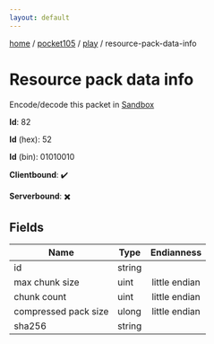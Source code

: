 ```yaml
---
layout: default
---
```


[home](/)  /  [pocket105](/protocol/pocket105)  /  [play](/protocol/pocket105/play)  /  resource-pack-data-info

# Resource pack data info

Encode/decode this packet in [Sandbox](../../../sandbox/pocket105#Play.ResourcePackDataInfo)

**Id**: 82

**Id** (hex): 52

**Id** (bin): 01010010

**Clientbound**: ✔️

**Serverbound**: ✖️

## Fields

Name | Type | Endianness
---|---|:---:
id | string | 
max chunk size | uint | little endian
chunk count | uint | little endian
compressed pack size | ulong | little endian
sha256 | string |
